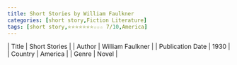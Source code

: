 ```yaml
---
title: Short Stories by William Faulkner
categories: [short story,Fiction Literature]
tags: [short story,⭐⭐⭐⭐⭐⭐⭐☆☆☆ 7/10,America]
---
```

        
| Title | Short Stories  |
| Author |  William Faulkner  |
| Publication Date | 1930   |
| Country | America |
| Genre | Novel  |
        